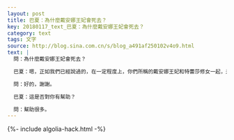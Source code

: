 ```yaml
---
layout: post
title: 巴夏：為什麼戴安娜王妃會死去？
key: 20180117_text_巴夏：為什麼戴安娜王妃會死去？
category: text
tags: 文字
source: http://blog.sina.com.cn/s/blog_a491af250102v4o9.html
text: |
  問：為什麼戴安娜王妃會死去？

  巴夏：嗯，正如我們已經說過的，在一定程度上，你們所稱的戴安娜王妃和特蕾莎修女一起，是你們所謂的人道主義的典範——養育、幫扶和協助他人，因為她們通常代表了你們對人類之間關係的觀念。她們積極助人的態度和行動，使她們成為強大的人道主義精神的典範，現在仍然是。她們離開物質世界，把踐行人道主義精神留給了你們，你們需要把人道主義精神融入到你們體內，不是只讓她們去做那些事，你們自己也要去做。她們已經向你們展示了這種理念，並且現在她們對你們說，「我不在這裡了，你們要依靠你們自己。我已經給予你們足夠的示範，現在你們必須成為那個樣子。」你們將會看到越來越多的人道主義精神例子。這種步調將會加快，這種想法將會加速。你們中的越來越多的人已經搭建了舞台，在生活中踐行慈善事業，成為人道精神的榜樣。越來越多的人將會承擔這樣的責任。

  問：好的，謝謝。

  巴夏：這是否對你有幫助？

  問：幫助很多。
---
```


{%- include algolia-hack.html -%}
